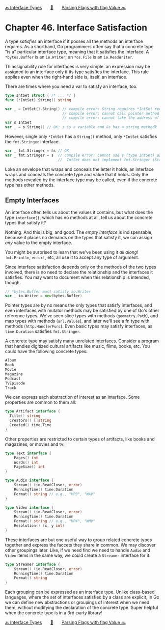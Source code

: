 [🔙 Interface Types][previous-chapter]&nbsp;&nbsp;&nbsp;&nbsp;&nbsp;&nbsp;&nbsp;[🏡][readme]&nbsp;&nbsp;&nbsp;&nbsp;&nbsp;&nbsp;&nbsp;[Parsing Flags with flag Value 🔜][upcoming-chapter]

# Chapter 46. Interface Satisfaction

A type _satisfies_ an interface if it posses all the methods an interface requires. As a shorthand,
Go programmers often say that a concrete type "is a" particular interface type, meaning that it
satisfies the interface. A `*bytes.Buffer` is an `io.Writer`; an `*os.File` is an `io.ReadWriter`.

Th assignability rule for interfaces is very simple: an expression may be assigned to an interface
only if its type satisfies the interface. This rule applies even when the right-hand side is, itself,
an interface.

There are times where you need a var to satisfy an interface, too. 

```go
type IntSet struct { /* ... */ }
func (*IntSet) String() string

var _ = IntSet{}.String() // compile error: String requires *IntSet receiver
                          // compile error: cannot call pointer method on IntSet literal
                          // compile error: cannot take the address of IntSet literal
var s IntSet
var _ = s.String() // OK: s is a variable and &s has a string methodk
```

However, single only `*IntSet` has a `String()` method, only `*IntSet` satisfies the `fmt.Stringer`
interface.

```go
var _ fmt.Stringer = &s // OK
var _ fmt.Stringer = s  // compile error: cannot use s (type IntSet) as type fmt.Stringer in assignment:
                        //	IntSet does not implement fmt.Stringer (String method has pointer receiver)
```

Loke an envelope that wraps and conceals the letter it holds, an interface wraps and conceals the
concrete type and value that it holds. Only the methods revealed by the interface type may be called,
even if the concrete type has other methods.

## Empty Interfaces

An interface often tells us about the values it contains, but what does the type `interface{}`, which
has no methods at all, tell us about the concrete types that satisfy it?

Nothing. And this is big, and good. The _empty interface_ is indispensable, because it places no
demands on the types that satisfy it, we can assign _any_ value to the empty interface.

You might be surprised to learn that we've been using it _all along!_ `fmt.Println`, `errorf`, etc,
all use it to accept any type of argument.

Since interface satisfaction depends only on the methods of the two types involved, there is no need
to declare the relationship and the interfaces it satisfies. You may want to document when this
relationship is intended, though.

```go
// *bytes.Buffer must satisfy io.Writer
var _ io.Writer = new(bytes.Buffer)
```

Pointer types are by no means the only types that satisfy interfaces, and even interfaces with
mutator methods may be satisfied by one of Go's other reference types. We've seen slice types with
methods (`geometry.Path`), and map types with methods (`url.Values`), and later we'll see a fn type
with methods (`http.HandlerFunc`). Even basic types may satisfy interfaces, as `time.Duration`
satisfies `fmt.Stringer`.

A concrete type may satisfy many unrelated interfaces. Consider a program that handles digitized
cultural artifacts like music, films, books, etc. You could have the following concrete types:

```go
Album
Book
Movie
Magazine
Podcast
TVEpisode
Track
```

We can express each abstraction of interest as an interface. Some properties are common to them all:

```go
type Artifact interface {
  Title() string
  Creators() []string
  Created() time.Time
}
```

Other properties are restricted to certain types of artifacts, like books and magazines, or movies
and tv:

```go
type Text interface {
    Pages() int
    Words() int
    PageSize() int
}

type Audio interface {
    Stream() (io.ReadCloser, error)
    RunningTime() time.Duration
    Format() string // e.g., "MP3", "WAV"
}

type Video interface {
    Stream() (io.ReadCloser, error)
    RunningTime() time.Duration
    Format() string // e.g., "MP4", "WMV"
    Resolution() (x, y int)
}
```

These interfaces are but one useful way to group related concrete types together and express the
faccets they share in common. We may discover other groupings later. Like, if we need find we need
to handle `Audio` and `Video` items in the same way, we could create a `Streamer` interface for it:

```go
type Streamer interface {
    Stream() (io.ReadCloser, error)
    RunningTime() time.Duration
    Format() string
}
```

Each grouping can be expressed as an interface type. Unlike class-based languages, where the set of
interfaces satisfied by a class are explicit, in Go we can define new abstractions or groupings of
interest when we need them, without modifying the declaration of the concrete type. Super helpful
when the concrete type is in a 3rd-party library!



[🔙 Interface Types][previous-chapter]&nbsp;&nbsp;&nbsp;&nbsp;&nbsp;&nbsp;&nbsp;[🏡][readme]&nbsp;&nbsp;&nbsp;&nbsp;&nbsp;&nbsp;&nbsp;[Parsing Flags with flag Value 🔜][upcoming-chapter]

[readme]: README.md
[previous-chapter]: ch045-interface-types.md
[upcoming-chapter]: ch047-parsing-flags-with-flag-value.md
